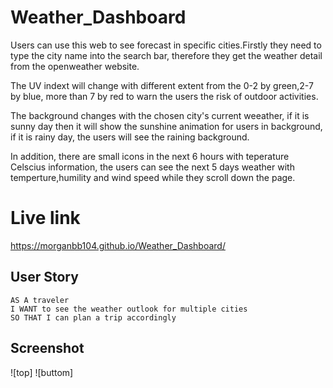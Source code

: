 # Weather_Dashboard
Users can use this web to see forecast in specific cities.Firstly they need to type the city name into the search bar, therefore they get the weather detail from the openweather website. 

The UV indext will change with different extent from the 0-2 by green,2-7 by blue, more than 7 by red to warn the users the risk of outdoor activities.

The background changes with the chosen city's current weeather, if it is sunny day then it will show the sunshine animation for users in background, if it is rainy day, the users will see the raining background.

In addition, there are small icons in the next 6 hours with teperature Celscius information, the users can see the next 5 days weather with temperture,humility and wind speed while they scroll down the page. 

# Live link
https://morganbb104.github.io/Weather_Dashboard/


## User Story

```
AS A traveler
I WANT to see the weather outlook for multiple cities
SO THAT I can plan a trip accordingly
```

## Screenshot

![top]
![buttom]

